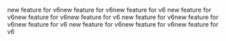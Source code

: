 new feature for v6new feature for v6new feature for v6
new feature for v6new feature for v6new feature for v6
new feature for v6new feature for v6new feature for v6
new feature for v6new feature for v6new feature for v6
